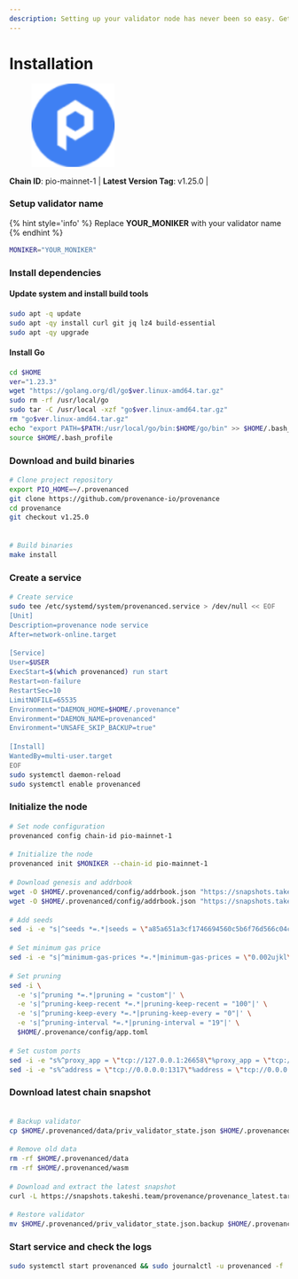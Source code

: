```yaml
---
description: Setting up your validator node has never been so easy. Get your validator running in minutes by following step by step instructions.
---
```


# Installation

<figure><img src="https://github.com/takeshi-val/Logo/raw/main/provenance.png" width="150" alt=""><figcaption></figcaption></figure>

**Chain ID**: pio-mainnet-1 | **Latest Version Tag**: v1.25.0 | 

### Setup validator name

{% hint style='info' %}
Replace **YOUR_MONIKER** with your validator name
{% endhint %}

```bash
MONIKER="YOUR_MONIKER"
```

### Install dependencies

#### Update system and install build tools

```bash
sudo apt -q update
sudo apt -qy install curl git jq lz4 build-essential
sudo apt -qy upgrade
```

#### Install Go

```bash
cd $HOME
ver="1.23.3"
wget "https://golang.org/dl/go$ver.linux-amd64.tar.gz"
sudo rm -rf /usr/local/go
sudo tar -C /usr/local -xzf "go$ver.linux-amd64.tar.gz"
rm "go$ver.linux-amd64.tar.gz"
echo "export PATH=$PATH:/usr/local/go/bin:$HOME/go/bin" >> $HOME/.bash_profile
source $HOME/.bash_profile
```

### Download and build binaries

```bash
# Clone project repository
export PIO_HOME=~/.provenanced
git clone https://github.com/provenance-io/provenance
cd provenance
git checkout v1.25.0


# Build binaries
make install
```

### Create a service

```bash
# Create service
sudo tee /etc/systemd/system/provenanced.service > /dev/null << EOF
[Unit]
Description=provenance node service
After=network-online.target

[Service]
User=$USER
ExecStart=$(which provenanced) run start
Restart=on-failure
RestartSec=10
LimitNOFILE=65535
Environment="DAEMON_HOME=$HOME/.provenance"
Environment="DAEMON_NAME=provenanced"
Environment="UNSAFE_SKIP_BACKUP=true"

[Install]
WantedBy=multi-user.target
EOF
sudo systemctl daemon-reload
sudo systemctl enable provenanced
```

### Initialize the node

```bash
# Set node configuration
provenanced config chain-id pio-mainnet-1

# Initialize the node
provenanced init $MONIKER --chain-id pio-mainnet-1

# Download genesis and addrbook
wget -O $HOME/.provenanced/config/addrbook.json "https://snapshots.takeshi.team/provenance/genesis.json"
wget -O $HOME/.provenanced/config/addrbook.json "https://snapshots.takeshi.team/provenance/addrbook.json"

# Add seeds
sed -i -e "s|^seeds *=.*|seeds = \"a85a651a3cf1746694560c5b6f76d566c04ca581@provenance-seed.takeshi.team:10556\"|" $HOME/.provenance/config/config.toml

# Set minimum gas price
sed -i -e "s|^minimum-gas-prices *=.*|minimum-gas-prices = \"0.002ujkl\"|" $HOME/.provenance/config/app.toml

# Set pruning
sed -i \
  -e 's|^pruning *=.*|pruning = "custom"|' \
  -e 's|^pruning-keep-recent *=.*|pruning-keep-recent = "100"|' \
  -e 's|^pruning-keep-every *=.*|pruning-keep-every = "0"|' \
  -e 's|^pruning-interval *=.*|pruning-interval = "19"|' \
  $HOME/.provenance/config/app.toml

# Set custom ports
sed -i -e "s%^proxy_app = \"tcp://127.0.0.1:26658\"%proxy_app = \"tcp://127.0.0.1:37658\"%; s%^laddr = \"tcp://127.0.0.1:26657\"%laddr = \"tcp://127.0.0.1:37657\"%; s%^pprof_laddr = \"localhost:6060\"%pprof_laddr = \"localhost:37060\"%; s%^laddr = \"tcp://0.0.0.0:26656\"%laddr = \"tcp://0.0.0.0:37656\"%; s%^prometheus_listen_addr = \":26660\"%prometheus_listen_addr = \":37660\"%" $HOME/.provenance/config/config.toml
sed -i -e "s%^address = \"tcp://0.0.0.0:1317\"%address = \"tcp://0.0.0.0:37317\"%; s%^address = \":8080\"%address = \":37080\"%; s%^address = \"0.0.0.0:9090\"%address = \"0.0.0.0:37090\"%; s%^address = \"0.0.0.0:9091\"%address = \"0.0.0.0:37091\"%; s%^address = \"0.0.0.0:8545\"%address = \"0.0.0.0:37545\"%; s%^ws-address = \"0.0.0.0:8546\"%ws-address = \"0.0.0.0:37546\"%" $HOME/.provenance/config/app.toml
```

### Download latest chain snapshot

```bash

# Backup validator
cp $HOME/.provenanced/data/priv_validator_state.json $HOME/.provenanced/priv_validator_state.json.backup

# Remove old data
rm -rf $HOME/.provenanced/data
rm -rf $HOME/.provenanced/wasm

# Download and extract the latest snapshot
curl -L https://snapshots.takeshi.team/provenance/provenance_latest.tar.lz4 | lz4 -c -d - | tar -x -C $HOME/.provenanced

# Restore validator
mv $HOME/.provenanced/priv_validator_state.json.backup $HOME/.provenanced/data/priv_validator_state.json

```

### Start service and check the logs

```bash
sudo systemctl start provenanced && sudo journalctl -u provenanced -f 
```
